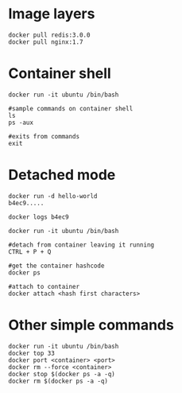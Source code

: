 # Image layers

```
docker pull redis:3.0.0
docker pull nginx:1.7

```


# Container shell

```
docker run -it ubuntu /bin/bash

#sample commands on container shell
ls
ps -aux

#exits from commands
exit

```

# Detached mode

```
docker run -d hello-world
b4ec9.....

docker logs b4ec9

docker run -it ubuntu /bin/bash

#detach from container leaving it running
CTRL + P + Q

#get the container hashcode
docker ps

#attach to container
docker attach <hash first characters>

```

# Other simple commands

```
docker run -it ubuntu /bin/bash
docker top 33
docker port <container> <port>
docker rm --force <container>
docker stop $(docker ps -a -q)
docker rm $(docker ps -a -q)

```